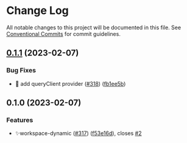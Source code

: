 # Change Log

All notable changes to this project will be documented in this file.
See [Conventional Commits](https://conventionalcommits.org) for commit guidelines.

## [0.1.1](https://github.com/equinor/fusion-workspace/compare/@equinor/workspace-dynamic@0.1.0...@equinor/workspace-dynamic@0.1.1) (2023-02-07)

### Bug Fixes

-   :bug: add queryClient provider ([#318](https://github.com/equinor/fusion-workspace/issues/318)) ([fb1ee5b](https://github.com/equinor/fusion-workspace/commit/fb1ee5b68dbd110a815d2c470e76bf2c6a8942c8))

## 0.1.0 (2023-02-07)

### Features

-   ✨workspace-dynamic ([#317](https://github.com/equinor/fusion-workspace/issues/317)) ([f53e16d](https://github.com/equinor/fusion-workspace/commit/f53e16dae70fb7b317ba875da93733e6ea1f69d3)), closes [#2](https://github.com/equinor/fusion-workspace/issues/2)
